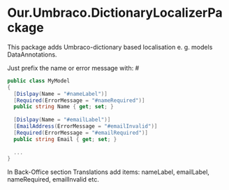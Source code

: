 # Our.Umbraco.DictionaryLocalizerPackage
This package adds Umbraco-dictionary based localisation e. g. models DataAnnotations.

Just prefix the name or error message with: #

```csharp
public class MyModel
{
  [Dislpay(Name = "#nameLabel")]
  [Required(ErrorMessage = "#nameRequired")]
  public string Name { get; set; }  
  
  [Dislpay(Name = "#emailLabel")]
  [EmailAddress(ErrorMessage = "#emailInvalid")]
  [Required(ErrorMessage = "#emailRequired")]
  public string Email { get; set; }
  
  ...
}
```

In Back-Office section Translations add items: nameLabel, emailLabel, nameRequired, emailInvalid etc.
